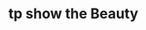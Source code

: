 ---
pid: LLP279
title: tp show the Beauty
location_transcription: on a biulding
zipcode: 
outside_phl: 
neighborhood: 
age: '10'
age_range: 6-13
instagram: 
image_file_name: LLP_279.jpg
proposal_transcription: love
topic: Animals,LGBTQ+,Love
topic_summary: 0, 0, 0
type: Sculpture Statue
keywords_other: unicorn, love
credit: Gabrielle Berrio S
image_labels: 
twitter: 
facebook: 
permalink: "/monuments/llp279/"
layout: item-page
---